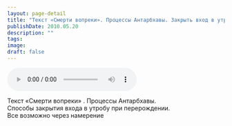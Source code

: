 ```yaml
---
layout: page-detail
title: "Текст «Смерти вопреки». Процессы Антарбхавы. Закрыть вход в утробу при перерождении"
publishDate: 2010.05.20
description: ""
tags:
image:
draft: false
---
```


<audio title="2010.05.20 - Текст «Смерти вопреки». Процессы Антарбхавы. Закрыть вход в утробу при перерождении.mp3" src="https://filer-api.advayta.org/v1.0/public/files/74800" controls=""></audio>

 Текст «Смерти вопреки» . Процессы Антарбхавы.  
 Способы закрытия входа в утробу при перерождении.  
 Все возможно через намерение   

  
